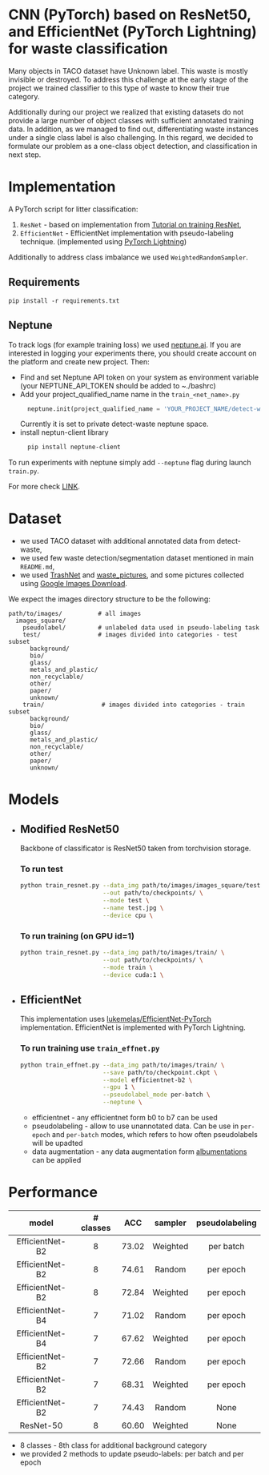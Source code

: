 # CNN (PyTorch) based on ResNet50, and EfficientNet (PyTorch Lightning) for waste classification

Many objects in TACO dataset have Unknown label. This waste is mostly invisible or destroyed.
To address this challenge at the early stage of the project we trained classifier to this type of waste to know their true category.

Additionally during our project we realized that existing datasets do not provide a large number of object classes with sufficient annotated training data. In addition, as we managed to find out, differentiating waste instances under a single class label is also challenging. In this regard, we decided to formulate our problem as a one-class object detection, and classification in next step.

# Implementation
A PyTorch script for litter classification:
 1) `ResNet` - based on implementation from [Tutorial on training ResNet](https://towardsdatascience.com/how-to-train-an-image-classifier-in-pytorch-and-use-it-to-perform-basic-inference-on-single-images-99465a1e9bf5?gi=ecba7eb12775),
 2) `EfficientNet` - EfficientNet implementation with pseudo-labeling technique. (implemented using [PyTorch Lightning](https://github.com/PyTorchLightning/pytorch-lightning))

Additionally to address class imbalance we used `WeightedRandomSampler`.

## Requirements
` pip install -r requirements.txt `

## Neptune
To track logs (for example training loss) we used [neptune.ai](https://neptune.ai/). If you are interested in logging your experiments there, you should create account on the platform and create new project. Then:
* Find and set Neptune API token on your system as environment variable (your NEPTUNE_API_TOKEN should be added to ~./bashrc)
* Add your project_qualified_name name in the `train_<net_name>.py`
    ```python
      neptune.init(project_qualified_name = 'YOUR_PROJECT_NAME/detect-waste')
    ```
    Currently it is set to private detect-waste neptune space.
* install neptun-client library
    ```bash
      pip install neptune-client
    ```
To run experiments with neptune simply add `--neptune` flag during launch `train.py`.

For more check [LINK](https://neptune.ai/how-it-works).

# Dataset
* we used TACO dataset with additional annotated data from detect-waste,
* we used few waste detection/segmentation dataset mentioned in main `README.md`,
* we used [TrashNet](https://github.com/garythung/trashnet) and [waste_pictures](https://www.kaggle.com/wangziang/waste-pictures), and some pictures collected using [Google Images Download](https://github.com/hardikvasa/google-images-download).

We expect the images directory structure to be the following:
```
path/to/images/          # all images
  images_square/         
    pseudolabel/         # unlabeled data used in pseudo-labeling task
    test/                # images divided into categories - test subset
      background/
      bio/
      glass/
      metals_and_plastic/
      non_recyclable/
      other/
      paper/
      unknown/
    train/                # images divided into categories - train subset
      background/
      bio/
      glass/
      metals_and_plastic/
      non_recyclable/
      other/
      paper/
      unknown/
```

# Models

* ## Modified ResNet50

    Backbone of classificator is ResNet50 taken from torchvision storage.

    ### To run test
    ```bash
    python train_resnet.py --data_img path/to/images/images_square/test/ \
                           --out path/to/checkpoints/ \
                           --mode test \
                           --name test.jpg \
                           --device cpu \
    ```

    ### To run training (on GPU id=1)
    ```bash
    python train_resnet.py --data_img path/to/images/train/ \
                           --out path/to/checkpoints/ \
                           --mode train \
                           --device cuda:1 \
    ```

* ## EfficientNet

    This implementation uses [lukemelas/EfficientNet-PyTorch](https://github.com/lukemelas/EfficientNet-PyTorch) implementation.
    EfficientNet is implemented with PyTorch Lightning.

    ### To run training use `train_effnet.py`

    ```bash
    python train_effnet.py --data_img path/to/images/train/ \
                           --save path/to/checkpoint.ckpt \
                           --model efficientnet-b2 \
                           --gpu 1 \
                           --pseudolabel_mode per-batch \
                           --neptune \
    ```

    * efficientnet - any efficientnet form b0 to b7 can be used
    * pseudolabeling - allow to use unannotated data. Can be use in `per-epoch` and `per-batch` modes, which refers to how often    pseudolabels will be upadted
    * data augmentation - any data augmentation form  [albumentations](https://github.com/albumentations-team/albumentations) can be applied



# Performance

|      model      | # classes | ACC | sampler | pseudolabeling |
| :--------------:| :-------: | :--:| :-----: | :------------: |
| EfficientNet-B2 | 8         |73.02| Weighted| per batch      |
| EfficientNet-B2 | 8         |74.61| Random  | per epoch      |
| EfficientNet-B2 | 8         |72.84| Weighted| per epoch      |
| EfficientNet-B4 | 7         |71.02| Random  | per epoch      |
| EfficientNet-B4 | 7         |67.62| Weighted| per epoch      |
| EfficientNet-B2 | 7         |72.66| Random  | per epoch      |
| EfficientNet-B2 | 7         |68.31| Weighted| per epoch      |
| EfficientNet-B2 | 7         |74.43| Random  | None           |
| ResNet-50       | 8         |60.60| Weighted| None           |

* 8 classes - 8th class for additional background category
* we provided 2 methods to update pseudo-labels: per batch and per epoch
